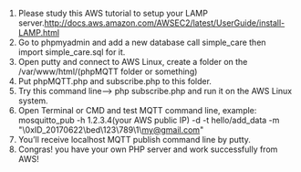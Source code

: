 1.	Please study this AWS tutorial to setup your LAMP server.http://docs.aws.amazon.com/AWSEC2/latest/UserGuide/install-LAMP.html
2.	Go to phpmyadmin and add a new database call simple_care then import simple_care.sql for it.
3.	Open putty and connect to AWS Linux, create a folder on the /var/www/html/(phpMQTT folder or something)
4.	Put phpMQTT.php and subscribe.php to this folder.
5.  Try this command line--> php subscribe.php and run it on the AWS Linux system.
6.	Open Terminal or CMD and test MQTT command line, example: mosquitto_pub -h 1.2.3.4(your AWS public IP) -d -t hello/add_data -m "\0xID_20170622\bed\123\789\1\my@gmail.com\"
7.	You’ll receive localhost MQTT publish command line by putty.
8.	Congras! you have your own PHP server and work successfully from AWS!
